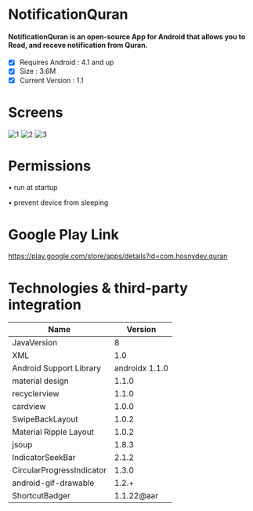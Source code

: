 # NotificationQuran
#### NotificationQuran is an open-source App for Android that allows you to Read, and receve notification from Quran. ####

- [x] Requires Android : 4.1 and up
- [x] Size : 3.6M
- [x] Current Version : 1.1

# Screens
![1](https://lh3.googleusercontent.com/OSPH7uGjWL6aGE1Wx8bZGEv9jw7tAvP0j0_712Kht3gtFPD-sKZH8A8stMiU4-0aqw=w1093-h508-rw)
![2](https://lh3.googleusercontent.com/sAcp3O4fhvQ-DbAY-Z-ZoF0nvviGcbuKHp4STmSlILqCUxGfAkcgkzwKAatTdSurqIc=w1093-h508-rw)
![3](https://lh3.googleusercontent.com/I-i_ygt-02tiSUuQdgS_lc0SrBqC9q-xkRnAQ9kuT14JPXVjUnmEKvown0krRx4EKbw=w1093-h508-rw) 

# Permissions 
•	run at startup

•	prevent device from sleeping

# Google Play Link
https://play.google.com/store/apps/details?id=com.hosnydev.quran


# Technologies & third-party integration
| Name                       | Version          |
| -------------------------- | ---------------- |
| JavaVersion                | 8                |
| XML                        | 1.0              |
| Android Support Library    | androidx 1.1.0   |
| material design            | 1.1.0            |
| recyclerview               | 1.1.0            |
| cardview                   | 1.0.0            |
| SwipeBackLayout            | 1.0.2            |
| Material Ripple Layout     | 1.0.2            |
| jsoup                      | 1.8.3            |
| IndicatorSeekBar           | 2.1.2            |
| CircularProgressIndicator  | 1.3.0            |
| android-gif-drawable       | 1.2.+            |
| ShortcutBadger             | 1.1.22@aar       | 
